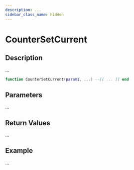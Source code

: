 ```yaml
---
description: ...
sidebar_class_name: hidden
---
```


# CounterSetCurrent

## Description

...

```lua
function CounterSetCurrent(param1, ...) --[[ ... ]] end
```

## Parameters

...

## Return Values

...

## Example

...

